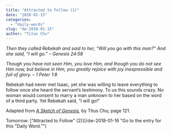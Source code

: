 ```yaml
---
title: "Attracted to Follow (1)"
date: "2018-01-15"
categories: 
  - "daily-words"
slug: "dw-2018-01-15"
author: "Titus Chu"
---
```


_Then they called Rebekah and said to her, “Will you go with this man?” And she said, “I will go.”_ _– Genesis 24:58_

_Though you have not seen Him, you love Him, and though you do not see Him now, but believe in Him, you greatly rejoice with joy inexpressible and full of glory._ _– 1 Peter 1:8_

Rebekah had never met Isaac, yet she was willing to leave everything to follow once she heard the servant’s testimony. To us this sounds crazy. No woman would consent to marry a man unknown to her based on the word of a third party. Yet Rebekah said, “I will go!”

Adapted from _[A Sketch of Genesis](/book-gen-sketch "Go to the listing for this book."),_ by Titus Chu; page 121.

Tomorrow: ["Attracted to Follow" (2)](/dw-2018-01-16 "Go to the entry for this "Daily Word."")
